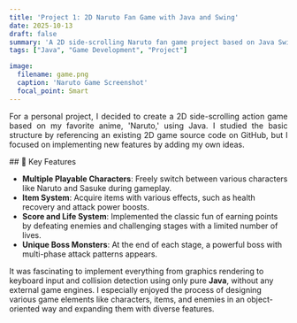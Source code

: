 ```yaml
---
title: 'Project 1: 2D Naruto Fan Game with Java and Swing'
date: 2025-10-13
draft: false 
summary: 'A 2D side-scrolling Naruto fan game project based on Java Swing, featuring character switching, items, boss battles, and more.'
tags: ["Java", "Game Development", "Project"]

image:
  filename: game.png
  caption: 'Naruto Game Screenshot'
  focal_point: Smart
---
```

<p style="text-align: justify;">
For a personal project, I decided to create a 2D side-scrolling action game based on my favorite anime, 'Naruto,' using Java. I studied the basic structure by referencing an existing 2D game source code on GitHub, but I focused on implementing new features by adding my own ideas.
</p>
## 🚀 Key Features

-   **Multiple Playable Characters**: Freely switch between various characters like Naruto and Sasuke during gameplay.
-   **Item System**: Acquire items with various effects, such as health recovery and attack power boosts.
-   **Score and Life System**: Implemented the classic fun of earning points by defeating enemies and challenging stages with a limited number of lives.
-   **Unique Boss Monsters**: At the end of each stage, a powerful boss with multi-phase attack patterns appears.

It was fascinating to implement everything from graphics rendering to keyboard input and collision detection using only pure **Java**, without any external game engines. I especially enjoyed the process of designing various game elements like characters, items, and enemies in an object-oriented way and expanding them with diverse features.